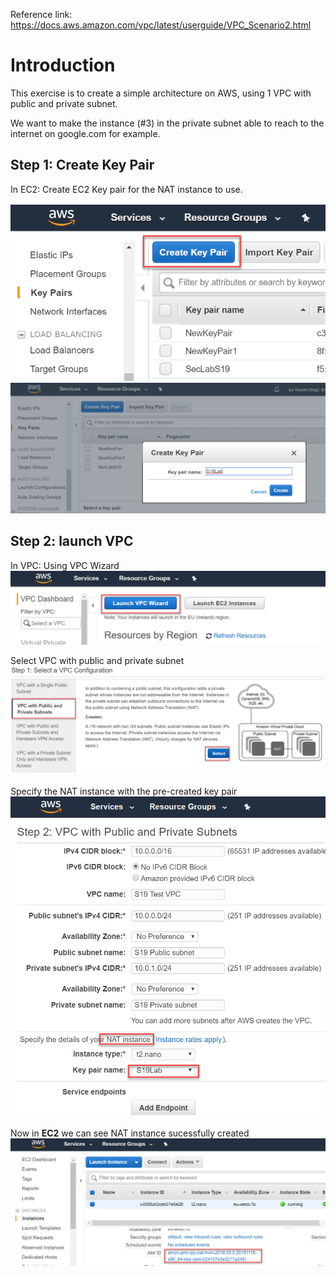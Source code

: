 Reference link: https://docs.aws.amazon.com/vpc/latest/userguide/VPC_Scenario2.html

# Introduction
This exercise is to create a simple architecture on AWS, using 1 VPC with public and private subnet.

We want to make the instance (#3) in the private subnet able to reach to the internet on google.com for example.

## Step 1: Create Key Pair 
In EC2: Create EC2 Key pair for the NAT instance to use.

<img src="image/AWSimg1.png" width=1000>
<img src="image/AWSimg2.png" width=1000>

## Step 2: launch VPC
In VPC: Using VPC Wizard
![](image/AWSimg3.png)

Select VPC with public and private subnet
![](image/AWSimg4.png)

Specify the NAT instance with the pre-created key pair
![](image/AWSimg5.png)

Now in **EC2** we can see NAT instance sucessfully created
![](image/AWSimg6.png)



